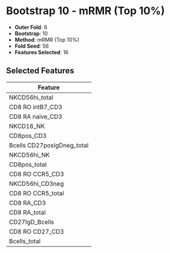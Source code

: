 # Bootstrap 10 - mRMR (Top 10%)

- **Outer Fold**: 6
- **Bootstrap**: 10
- **Method**: mRMR (Top 10%)
- **Fold Seed**: 56
- **Features Selected**: 16

## Selected Features

| Feature |
|---------|
| NKCD56hi_total |
| CD8 RO intB7_CD3 |
| CD8 RA naive_CD3 |
| NKCD16_NK |
| CD8pos_CD3 |
| Bcells CD27posIgDneg_total |
| NKCD56hi_NK |
| CD8pos_total |
| CD8 RO CCR5_CD3 |
| NKCD56hi_CD3neg |
| CD8 RO CCR5_total |
| CD8 RA_CD3 |
| CD8 RA_total |
| CD27IgD_Bcells |
| CD8 RO CD27_CD3 |
| Bcells_total |
